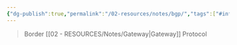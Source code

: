 ```yaml
---
{"dg-publish":true,"permalink":"/02-resources/notes/bgp/","tags":["#informatik/netzwerk/protokoll"],"noteIcon":"","updated":"2025-09-10T16:35:08.000+02:00"}
---
```


>Border [[02 - RESOURCES/Notes/Gateway\|Gateway]] Protocol